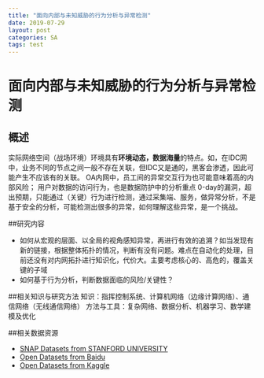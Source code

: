 ```yaml
---
title: "面向内部与未知威胁的行为分析与异常检测"
date: 2019-07-29
layout: post
categories: SA
tags: test
---
```


# 面向内部与未知威胁的行为分析与异常检测


## 概述

实际网络空间（战场环境）环境具有**环境动态，数据海量**的特点。如，在IDC网中，业务不同的节点之间一般不存在关联，但IDC又是通的，黑客会渗透，因此可能产生不应该有的关联。
OA内网中，员工间的异常交互行为也可能意味着高的内部风险；
用户对数据的访问行为，也是数据防护中的分析重点
0-day的漏洞，超出预期，只能通过（关键）行为进行检测，通过采集端、服务，做异常分析，不是基于安全的分析，可能检测出很多的异常，如何理解这些异常，是一个挑战。


##研究内容
 - 如何从宏观的层面、以全局的视角感知异常，再进行有效的追溯？如当发现有新的链接，根据整体拓扑的情况，判断有没有问题。难点在自动化的处理，目前还没有对内网拓扑进行知识化，代价大。主要考虑核心的、高危的，覆盖关键的子域
 - 如何基于行为分析，判断数据面临的风险/关键性？

 ##相关知识与研究方法
 知识：指挥控制系统、计算机网络（边缘计算网络）、通信网络（无线通信网络）
 方法与工具：复杂网络、数据分析、机器学习、数学建模及优化

 ##相关数据资源
  - [SNAP Datasets from STANFORD UNIVERSITY](https://snap.stanford.edu/data/index.html)
  - [Open Datasets from Baidu](https://open.baidu.com/open/#/)
  - [Open Datasets from Kaggle](https://www.kaggle.com/datasets)
